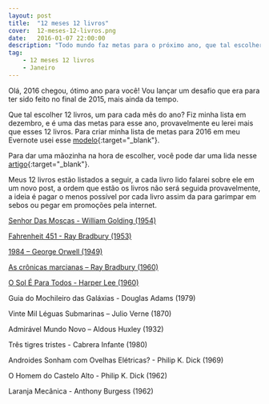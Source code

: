 ```yaml
---
layout: post
title:  "12 meses 12 livros"
cover:  12-meses-12-livros.png
date:   2016-01-07 22:00:00
description: "Todo mundo faz metas para o próximo ano, que tal escolher 12 livros, um para cada mês? Te desafio!"
tag: 
    - 12 meses 12 livros
    - Janeiro
---
```


Olá, 2016 chegou, ótimo ano para você! Vou lançar um desafio que era para ter sido feito no final de 2015, mais ainda da tempo.

Que tal escolher 12 livros, um para cada mês do ano? Fiz minha lista em dezembro, e é uma das metas para esse ano, provavelmente eu lerei mais que esses 12 livros. Para criar minha lista de metas para 2016 em meu Evernote usei esse [modelo](https://blog.evernote.com/ptbr/2015/12/08/como-planejar-e-acompanhar-as-metas-com-o-evernote-por-mauricio-aizawa/){:target="_blank"}.

Para dar uma mãozinha na hora de escolher, você pode dar uma lida nesse [artigo](http://tutano.trampos.co/5162-42-livros-sobre-a-vida-o-universo-e-tudo-mais/ ){:target="_blank"}.

Meus 12 livros estão listados a seguir, a cada livro lido falarei sobre ele em um novo post, a ordem que estão os livros não será seguida provavelmente, a ideia é pagar o menos possível por cada livro assim da para garimpar em sebos ou pegar em promoções pela internet.

<i class="fa fa-check-square-o"></i> [Senhor Das Moscas - William Golding (1954)](/2016/01/31/12-meses-12-livros-janeiro.html)

<i class="fa fa-check-square-o"></i> [Fahrenheit 451 - Ray Bradbury (1953)](/2016/02/29/12-meses-12-livros-fevereiro.html)

<i class="fa fa-check-square-o"></i> [1984 – George Orwell (1949)](/2016/03/28/12-meses-12-livros-marco.html)

<i class="fa fa-check-square-o"></i>  [As crônicas marcianas – Ray Bradbury (1960)](/2016/04/30/12-meses-12-livros-abril.html)

<i class="fa fa-check-square-o"></i> [O Sol É Para Todos - Harper Lee (1960)]()

<i class="fa fa-square-o"></i> Guia do Mochileiro das Galáxias - Douglas Adams (1979)

<i class="fa fa-square-o"></i> Vinte Mil Léguas Submarinas – Julio Verne (1870)

<i class="fa fa-square-o"></i> Admirável Mundo Novo – Aldous Huxley (1932)

<i class="fa fa-square-o"></i> Três tigres tristes - Cabrera Infante (1980)

<i class="fa fa-square-o"></i> Androides Sonham com Ovelhas Elétricas? - Philip K. Dick (1969)

<i class="fa fa-square-o"></i> O Homem do Castelo Alto - Philip K. Dick (1962)

<i class="fa fa-square-o"></i> Laranja Mecânica - Anthony Burgess (1962)






